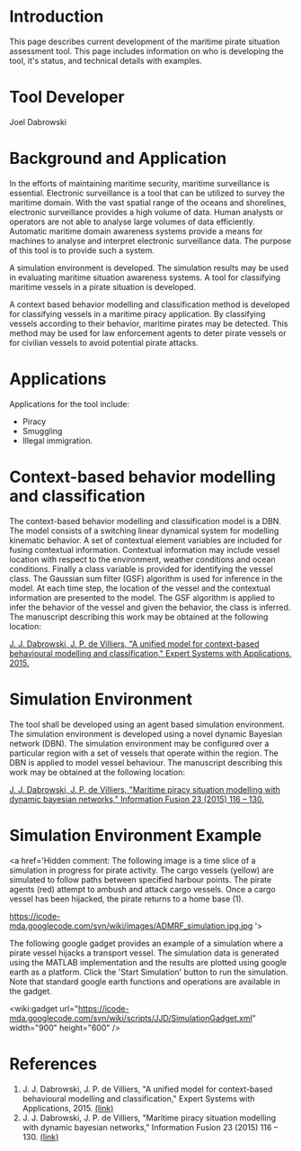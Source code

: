 # Introduction #

This page describes current development of the maritime pirate situation assessment tool. This page includes information on who is developing the tool, it's status, and technical details with examples.

# Tool Developer #

Joel Dabrowski

# Background and Application #

In the efforts of maintaining maritime security, maritime surveillance is essential. Electronic surveillance is a tool that can be utilized to  survey  the  maritime  domain.  With  the  vast  spatial  range  of  the  oceans  and  shorelines,  electronic surveillance provides a high volume of data. Human analysts or operators are not able to analyse large volumes of data efficiently. Automatic maritime domain awareness systems provide a means for machines to analyse and interpret electronic surveillance data. The purpose of this tool is to provide such a system.

A simulation environment is developed. The simulation results may be used in evaluating maritime situation awareness systems. A tool for classifying maritime vessels in a pirate situation is developed.

A context based behavior modelling and classification method is developed for classifying vessels in a maritime piracy application. By classifying vessels according to their behavior, maritime pirates may be detected. This method may be used for law enforcement agents to deter pirate vessels or for civilian vessels to avoid potential pirate attacks.

# Applications #

Applications for the tool include:
  * Piracy
  * Smuggling
  * Illegal immigration.



# Context-based behavior modelling and classification #

The context-based behavior modelling and classification model is a DBN. The model consists of a switching linear dynamical system for modelling kinematic behavior. A set of contextual element variables are included for fusing contextual information. Contextual information may include vessel location with respect to the environment, weather conditions and ocean conditions. Finally a class variable is provided for identifying the vessel class. The Gaussian sum filter (GSF) algorithm is used for inference in the model. At each time step, the location of the vessel and the contextual information are presented to the model. The GSF algorithm is applied to infer the behavior of the vessel and given the behavior, the class is inferred. The manuscript describing this work may be obtained at the following location:

[J. J. Dabrowski, J. P. de Villiers, "A unified model for context-based behavioural modelling and classification," Expert Systems with Applications, 2015.](http://www.sciencedirect.com/science/article/pii/S0957417415003036)


# Simulation Environment #

The tool shall be developed using an agent based simulation environment. The simulation environment is developed using a novel dynamic Bayesian network (DBN). The simulation environment may be configured over a particular region with a set of vessels that operate within the region. The DBN is applied to model vessel behaviour. The manuscript describing this work may be obtained at the following location:

[J. J. Dabrowski, J. P. de Villiers, "Maritime piracy situation modelling with dynamic bayesian networks," Information Fusion 23 (2015) 116 – 130.](http://www.sciencedirect.com/science/article/pii/S1566253514000840)


# Simulation Environment Example #

<a href='Hidden comment: 
The following image is a time slice of a simulation in progress for pirate activity. The cargo vessels (yellow) are simulated to follow paths between specified harbour points. The pirate agents (red) attempt to ambush and attack cargo vessels. Once a cargo vessel has been hijacked, the pirate returns to a home base (1).

https://icode-mda.googlecode.com/svn/wiki/images/ADMRF_simulation.jpg.jpg
'></a>

The following google gadget provides an example of a simulation where a pirate vessel hijacks a transport vessel. The simulation data is generated using the MATLAB implementation and the results are plotted using google earth as a platform. Click the 'Start Simulation' button to run the simulation. Note that standard google earth functions and operations are available in the gadget.

&lt;wiki:gadget url="https://icode-mda.googlecode.com/svn/wiki/scripts/JJD/SimulationGadget.xml" width="900" height="600" /&gt;


# References #

  1. J. J. Dabrowski, J. P. de Villiers, "A unified model for context-based behavioural modelling and classification," Expert Systems with Applications, 2015. [(link)](http://www.sciencedirect.com/science/article/pii/S0957417415003036)
  1. J. J. Dabrowski, J. P. de Villiers, "Maritime piracy situation modelling with dynamic bayesian networks," Information Fusion 23 (2015) 116 – 130. [(link)](http://www.sciencedirect.com/science/article/pii/S1566253514000840)

<a href='Hidden comment: 
[https://icode-mda.googlecode.com/svn/wiki/scripts/JJD/Dab13MaritimePreprint.pdf (link to an old preprint)]
'></a>